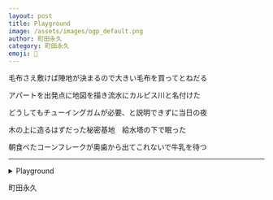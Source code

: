 ```yaml
---
layout: post
title: Playground
image: /assets/images/ogp_default.png
author: 町田永久
category: 町田永久
emoji: 📌
---
```


<div class="tanka-area"><div class="tanka">
<p>毛布さえ敷けば陣地が決まるので大きい毛布を買ってとねだる</p>
<p>アパートを出発点に地図を描き流水にカルピス川と名付けた</p>
<p>どうしてもチューイングガムが必要、と説明できずに当日の夜</p>
<p>木の上に造るはずだった秘密基地　給水塔の下で眠った</p>
<p>朝食べたコーンフレークが奥歯から出てこれないで牛乳を待つ</p></div></div>

---

<details><summary>Playground</summary>
毛布さえ敷けば陣地が決まるので大きい毛布を買ってとねだる<br/>
アパートを出発点に地図を描き流水にカルピス川と名付けた<br/>
どうしてもチューイングガムが必要、と説明できずに当日の夜<br/>
木の上に造るはずだった秘密基地　給水塔の下で眠った<br/>
朝食べたコーンフレークが奥歯から出てこれないで牛乳を待つ<br/>
</details>

町田永久
